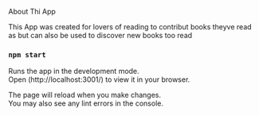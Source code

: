 About Thi App

This App was created for lovers of reading to contribut books theyve read as but can also be used to discover new books too read



### `npm start`

Runs the app in the development mode.\
Open (http://localhost:3001/) to view it in your browser.

The page will reload when you make changes.\
You may also see any lint errors in the console.
